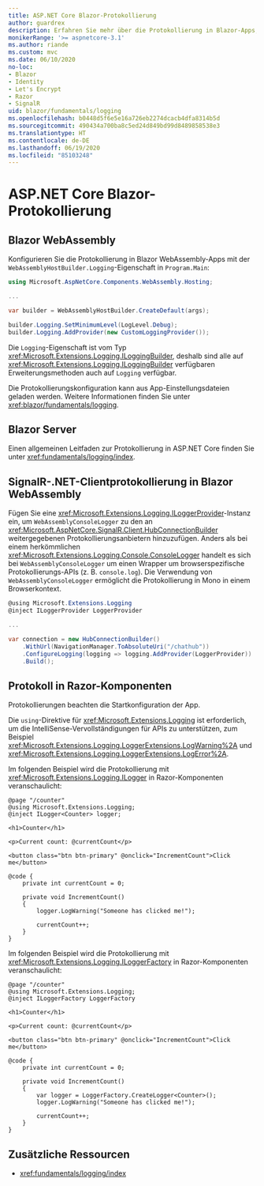 ```yaml
---
title: ASP.NET Core Blazor-Protokollierung
author: guardrex
description: Erfahren Sie mehr über die Protokollierung in Blazor-Apps, einschließlich der Konfiguration auf Protokollebene und des Schreibens von Protokollmeldungen von Razor-Komponenten.
monikerRange: '>= aspnetcore-3.1'
ms.author: riande
ms.custom: mvc
ms.date: 06/10/2020
no-loc:
- Blazor
- Identity
- Let's Encrypt
- Razor
- SignalR
uid: blazor/fundamentals/logging
ms.openlocfilehash: b0448d5f6e5e16a726eb2274dcacb4dfa8314b5d
ms.sourcegitcommit: 490434a700ba8c5ed24d849bd99d8489858538e3
ms.translationtype: HT
ms.contentlocale: de-DE
ms.lasthandoff: 06/19/2020
ms.locfileid: "85103248"
---
```

# <a name="aspnet-core-blazor-logging"></a>ASP.NET Core Blazor-Protokollierung

## <a name="blazor-webassembly"></a>Blazor WebAssembly

Konfigurieren Sie die Protokollierung in Blazor WebAssembly-Apps mit der `WebAssemblyHostBuilder.Logging`-Eigenschaft in `Program.Main`:

```csharp
using Microsoft.AspNetCore.Components.WebAssembly.Hosting;

...

var builder = WebAssemblyHostBuilder.CreateDefault(args);

builder.Logging.SetMinimumLevel(LogLevel.Debug);
builder.Logging.AddProvider(new CustomLoggingProvider());
```

Die `Logging`-Eigenschaft ist vom Typ <xref:Microsoft.Extensions.Logging.ILoggingBuilder>, deshalb sind alle auf <xref:Microsoft.Extensions.Logging.ILoggingBuilder> verfügbaren Erweiterungsmethoden auch auf `Logging` verfügbar.

Die Protokollierungskonfiguration kann aus App-Einstellungsdateien geladen werden. Weitere Informationen finden Sie unter <xref:blazor/fundamentals/logging>.

## <a name="blazor-server"></a>Blazor Server

Einen allgemeinen Leitfaden zur Protokollierung in ASP.NET Core finden Sie unter <xref:fundamentals/logging/index>.

## <a name="blazor-webassembly-signalr-net-client-logging"></a>SignalR-.NET-Clientprotokollierung in Blazor WebAssembly

Fügen Sie eine <xref:Microsoft.Extensions.Logging.ILoggerProvider>-Instanz ein, um `WebAssemblyConsoleLogger` zu den an <xref:Microsoft.AspNetCore.SignalR.Client.HubConnectionBuilder> weitergegebenen Protokollierungsanbietern hinzuzufügen. Anders als bei einem herkömmlichen <xref:Microsoft.Extensions.Logging.Console.ConsoleLogger> handelt es sich bei `WebAssemblyConsoleLogger` um einen Wrapper um browserspezifische Protokollierungs-APIs (z. B. `console.log`). Die Verwendung von `WebAssemblyConsoleLogger` ermöglicht die Protokollierung in Mono in einem Browserkontext.

```csharp
@using Microsoft.Extensions.Logging
@inject ILoggerProvider LoggerProvider

...

var connection = new HubConnectionBuilder()
    .WithUrl(NavigationManager.ToAbsoluteUri("/chathub"))
    .ConfigureLogging(logging => logging.AddProvider(LoggerProvider))
    .Build();
```

## <a name="log-in-razor-components"></a>Protokoll in Razor-Komponenten

Protokollierungen beachten die Startkonfiguration der App.

Die `using`-Direktive für <xref:Microsoft.Extensions.Logging> ist erforderlich, um die IntelliSense-Vervollständigungen für APIs zu unterstützen, zum Beispiel <xref:Microsoft.Extensions.Logging.LoggerExtensions.LogWarning%2A> und <xref:Microsoft.Extensions.Logging.LoggerExtensions.LogError%2A>.

Im folgenden Beispiel wird die Protokollierung mit <xref:Microsoft.Extensions.Logging.ILogger> in Razor-Komponenten veranschaulicht:

```razor
@page "/counter"
@using Microsoft.Extensions.Logging;
@inject ILogger<Counter> logger;

<h1>Counter</h1>

<p>Current count: @currentCount</p>

<button class="btn btn-primary" @onclick="IncrementCount">Click me</button>

@code {
    private int currentCount = 0;

    private void IncrementCount()
    {
        logger.LogWarning("Someone has clicked me!");

        currentCount++;
    }
}
```

Im folgenden Beispiel wird die Protokollierung mit <xref:Microsoft.Extensions.Logging.ILoggerFactory> in Razor-Komponenten veranschaulicht:

```razor
@page "/counter"
@using Microsoft.Extensions.Logging;
@inject ILoggerFactory LoggerFactory

<h1>Counter</h1>

<p>Current count: @currentCount</p>

<button class="btn btn-primary" @onclick="IncrementCount">Click me</button>

@code {
    private int currentCount = 0;

    private void IncrementCount()
    {
        var logger = LoggerFactory.CreateLogger<Counter>();
        logger.LogWarning("Someone has clicked me!");

        currentCount++;
    }
}
```

## <a name="additional-resources"></a>Zusätzliche Ressourcen

* <xref:fundamentals/logging/index>
